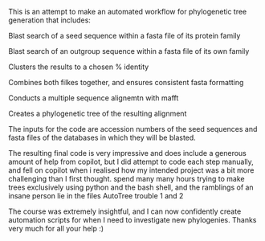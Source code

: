 This is an attempt to make an automated workflow for phylogenetic tree generation that includes:

Blast search of a seed sequence within a fasta file of its protein family

Blast search of an outgroup sequence within a fasta file of its own family

Clusters the results to a chosen % identity

Combines both filkes together, and ensures consistent fasta formatting

Conducts a multiple sequence alignemtn with mafft

Creates a phylogenetic tree of the resulting alignment


The inputs for the code are accession numbers of the seed sequences and fasta files of the databases in which they will be blasted.

The resulting final code is very impressive and does include a generous amount of help from copilot, but I did attempt to code each step manually, and fell on copilot when i realised how my intended project was a bit more challenging than I first thought. spend many many hours trying to make trees exclusively using python and the bash shell, and the ramblings of an insane person lie in the files AutoTree trouble 1 and 2

The course was extremely insightful, and I can now confidently create automation scripts for when I need to investigate new phylogenies. Thanks very much for all your help :)
